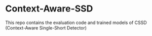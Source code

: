 # Context-Aware-SSD
This repo contains the evaluation code and trained models of CSSD (Context-Aware Single-Short Detector)
